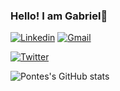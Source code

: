 ### Hello! I am Gabriel👋

[![Linkedin](https://img.shields.io/badge/LinkedIn-0077B5?style=for-the-badge&logo=linkedin&logoColor=white)](https://www.linkedin.com/in/gabriel-pontes-de-oliveira-9713a7242/)
[![Gmail](https://img.shields.io/badge/Gmail-D14836?style=for-the-badge&logo=gmail&logoColor=white)](pontesgabrieloliveira@gmail.com)

[![Twitter](https://img.shields.io/badge/Twitter-1DA1F2?style=for-the-badge&logo=twitter&logoColor=white)](https://twitter.com/PontesOliv)

![Pontes's GitHub stats](https://github-readme-stats.vercel.app/api?username=PontesGabriel&theme=dark&show_icons=true)
